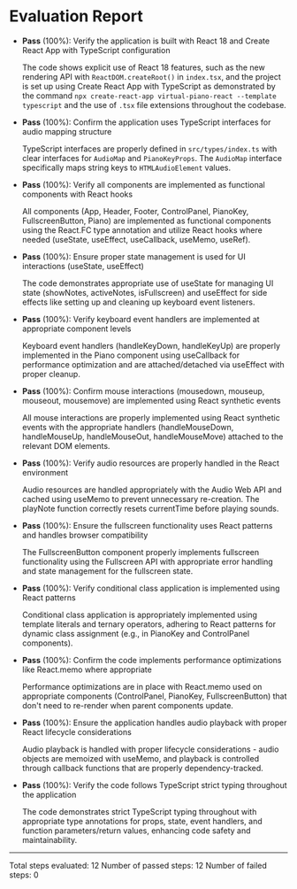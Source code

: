 # Evaluation Report

- **Pass** (100%): Verify the application is built with React 18 and Create React App with TypeScript configuration
  
  The code shows explicit use of React 18 features, such as the new rendering API with `ReactDOM.createRoot()` in `index.tsx`, and the project is set up using Create React App with TypeScript as demonstrated by the command `npx create-react-app virtual-piano-react --template typescript` and the use of `.tsx` file extensions throughout the codebase.

- **Pass** (100%): Confirm the application uses TypeScript interfaces for audio mapping structure
  
  TypeScript interfaces are properly defined in `src/types/index.ts` with clear interfaces for `AudioMap` and `PianoKeyProps`. The `AudioMap` interface specifically maps string keys to `HTMLAudioElement` values.

- **Pass** (100%): Verify all components are implemented as functional components with React hooks
  
  All components (App, Header, Footer, ControlPanel, PianoKey, FullscreenButton, Piano) are implemented as functional components using the React.FC type annotation and utilize React hooks where needed (useState, useEffect, useCallback, useMemo, useRef).

- **Pass** (100%): Ensure proper state management is used for UI interactions (useState, useEffect)
  
  The code demonstrates appropriate use of useState for managing UI state (showNotes, activeNotes, isFullscreen) and useEffect for side effects like setting up and cleaning up keyboard event listeners.

- **Pass** (100%): Verify keyboard event handlers are implemented at appropriate component levels
  
  Keyboard event handlers (handleKeyDown, handleKeyUp) are properly implemented in the Piano component using useCallback for performance optimization and are attached/detached via useEffect with proper cleanup.

- **Pass** (100%): Confirm mouse interactions (mousedown, mouseup, mouseout, mousemove) are implemented using React synthetic events
  
  All mouse interactions are properly implemented using React synthetic events with the appropriate handlers (handleMouseDown, handleMouseUp, handleMouseOut, handleMouseMove) attached to the relevant DOM elements.

- **Pass** (100%): Verify audio resources are properly handled in the React environment
  
  Audio resources are handled appropriately with the Audio Web API and cached using useMemo to prevent unnecessary re-creation. The playNote function correctly resets currentTime before playing sounds.

- **Pass** (100%): Ensure the fullscreen functionality uses React patterns and handles browser compatibility
  
  The FullscreenButton component properly implements fullscreen functionality using the Fullscreen API with appropriate error handling and state management for the fullscreen state.

- **Pass** (100%): Verify conditional class application is implemented using React patterns
  
  Conditional class application is appropriately implemented using template literals and ternary operators, adhering to React patterns for dynamic class assignment (e.g., in PianoKey and ControlPanel components).

- **Pass** (100%): Confirm the code implements performance optimizations like React.memo where appropriate
  
  Performance optimizations are in place with React.memo used on appropriate components (ControlPanel, PianoKey, FullscreenButton) that don't need to re-render when parent components update.

- **Pass** (100%): Ensure the application handles audio playback with proper React lifecycle considerations
  
  Audio playback is handled with proper lifecycle considerations - audio objects are memoized with useMemo, and playback is controlled through callback functions that are properly dependency-tracked.

- **Pass** (100%): Verify the code follows TypeScript strict typing throughout the application
  
  The code demonstrates strict TypeScript typing throughout with appropriate type annotations for props, state, event handlers, and function parameters/return values, enhancing code safety and maintainability.

---

Total steps evaluated: 12
Number of passed steps: 12
Number of failed steps: 0